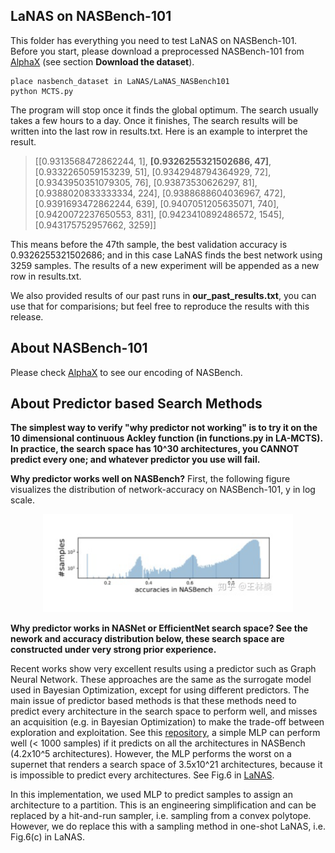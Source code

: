 ## LaNAS on NASBench-101

This folder has everything you need to test LaNAS on NASBench-101. Before you start, please download a preprocessed NASBench-101 from <a href="https://github.com/linnanwang/AlphaX-NASBench101">AlphaX</a> (see section <b>Download the dataset</b>).
```
place nasbench_dataset in LaNAS/LaNAS_NASBench101
python MCTS.py
```
The program will stop once it finds the global optimum. The search usually takes a few hours to a day. Once it finishes, The search results will be written into the last row in results.txt. Here is an example to interpret the result.

>[[0.9313568472862244, 1], <b>[0.9326255321502686, 47]</b>, [0.9332265059153239, 51], [0.9342948794364929, 72], [0.9343950351079305, 76], [0.93873530626297, 81], [0.9388020833333334, 224], [0.9388688604036967, 472], [0.9391693472862244, 639], [0.9407051205635071, 740], [0.9420072237650553, 831], [0.9423410892486572, 1545], [0.943175752957662, 3259]]

This means before the 47th sample, the best validation accuracy is 0.9326255321502686; and in this case LaNAS finds the best network using 3259 samples. The results of a new experiment will be appended as a new row in results.txt.

We also provided results of our past runs in <b>our_past_results.txt</b>, you can use that for comparisions; but feel free to reproduce the results with this release.

## About NASBench-101
Please check <a href="https://github.com/linnanwang/AlphaX-NASBench101">AlphaX</a> to see our encoding of NASBench.

## About Predictor based Search Methods

<b>The simplest way to verify "why predictor not working" is to try it on the 10 dimensional continuous Ackley function (in functions.py in LA-MCTS). In practice, the search space has 10^30 architectures, you CANNOT predict every one; and whatever predictor you use will fail.</b>

<b>Why predictor works well on NASBench?</b> First, the following figure visualizes the distribution of network-accuracy on NASBench-101, y in log scale.
<p align="center">
<img src='https://github.com/linnanwang/paper-image-repo/blob/master/LaNAS/nasbench_distribution.png?raw=true' width="400">
</p>


<b>Why predictor works in NASNet or EfficientNet search space? See the nework and accuracy distribution below, these search space are constructed under very strong prior experience. </b>

Recent works show very excellent results using a predictor such as Graph Neural Network. These approaches are the same as the surrogate model used in Bayesian Optimization, except for using different predictors. The main issue of predictor based methods is that these methods need to predict every architecture in the search space to perform well, and misses an acquisition (e.g. in Bayesian Optimization) to make the trade-off between exploration and exploitation. See this <a href="https://github.com/linnanwang/MLP-NASBench-101">repository</a>, a simple MLP can perform well (< 1000 samples) if it predicts on all the architectures in NASBench (4.2x10^5 architectures). However, the MLP performs the worst on a supernet that renders a search space of 3.5x10^21 architectures, because it is impossible to predict every architectures. See Fig.6 in <a href="https://linnanwang.github.io/latent-actions.pdf">LaNAS</a>.

In this implementation, we used MLP to predict samples to assign an architecture to a partition. This is an engineering simplification and can be replaced by a hit-and-run sampler, i.e. sampling from a convex polytope. However, we do replace this with a sampling method in one-shot LaNAS, i.e. Fig.6(c) in LaNAS.
